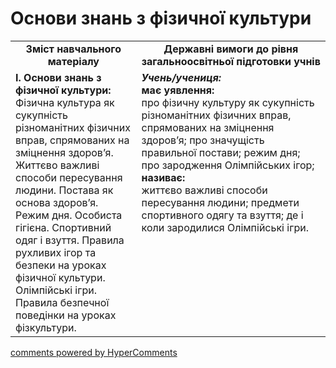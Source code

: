 <div id="hypercomments_widget" class="js-hypercomments-widget invisible"></div>

# Основи знань з фізичної культури

<table>
  <tr>
    <td width="40%" align="center"><b>Зміст навчального матеріалу</b></td>
    <td width="60%" align="center"><b>Державні вимоги до рівня загальноосвітньої підготовки учнів</b></td>
  </tr>
  <tr>
<td width="40%" style="vertical-align:top !important;">
<b>І. Основи знань з фізичної культури:</b><br>
    Фізична культура як сукупність різноманітних фізичних вправ, спрямованих на зміцнення здоров’я. Життєво важливі способи пересування людини. Постава як основа здоров’я. Режим дня. Особиста гігієна. Спортивний одяг і взуття. Правила рухливих ігор та безпеки на уроках фізичної культури. Олімпійські ігри. Правила безпечної поведінки на уроках фізкультури.</td> 
<td width="60%" style="vertical-align:top !important;">
<i><b>Учень/учениця:</b></i><br>
<b>має уявлення:</b><br>
про фізичну культуру як сукупність різноманітних фізичних вправ, спрямованих на зміцнення здоров’я; про значущість правильної постави; режим дня; про зародження Олімпійських ігор;<br>
<b>називає:</b><br>
життєво важливі способи пересування людини; предмети спортивного одягу та взуття; де і коли зародилися Олімпійські ігри.
	</td>
  </tr>
</table>

<div class="js-hypercomments-container">
<a href="http://hypercomments.com" class="hc-link" title="comments widget">comments powered by HyperComments</a>
</div>